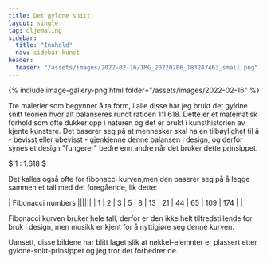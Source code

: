 ```yaml
---
title: Det gyldne snitt
layout: single
tag: oljemaling
sidebar:
  title: "Innhold"
  nav: sidebar-kunst
header:
  teaser: "/assets/images/2022-02-16/IMG_20220206_183247463_small.png"
---
```

{% include image-gallery-png.html folder="/assets/images/2022-02-16" %}

Tre malerier som begynner å ta form, i alle disse har jeg brukt det gyldne snitt teorien hvor alt balanseres rundt ratioen 1:1.618. Dette er et matematisk forhold som ofte dukker opp i naturen og det er brukt i kunsthistorien av kjente kunstere. Det baserer seg på at mennesker skal ha en tilbøylighet til å - bevisst eller ubevisst - gjenkjenne denne balansen i design, og derfor synes et design "fungerer" bedre enn andre når det bruker dette prinsippet.

$ 1 : 1.618 $

Det kalles også ofte for fibonacci kurven,men den baserer seg på å legge sammen et tall med det foregående, lik dette:

| Fibonacci numbers ||||||
| 1 | 2 | 3  | 5 | 8 | 13 | 21 | 44 | 65 | 109 | 174 |  | 

Fibonacci kurven bruker hele tall, derfor er den ikke helt tilfredstillende for bruk i design, men musikk er kjent for å nyttigjøre seg denne kurven.

Uansett, disse bildene har blitt laget slik at nøkkel-elemnter er plassert etter gyldne-snitt-prinsippet og jeg tror det forbedrer de.





